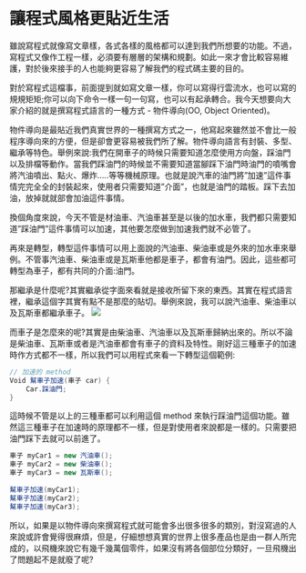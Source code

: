 讓程式風格更貼近生活
====================

雖說寫程式就像寫文章樣，各式各樣的風格都可以達到我們所想要的功能。不過，寫程式又像作工程一樣，必須要有層層的架構和規劃。如此一來才會比較容易維護，對於後來接手的人也能夠更容易了解我們的程式碼主要的目的。

對於寫程式這檔事，前面提到就如寫文章一樣，你可以寫得行雲流水，也可以寫的規規矩矩;你可以向下命令一樣一句一句寫，也可以有起承轉合。我今天想要向大家介紹的就是撰寫程式語言的一種方式 - 物件導向(OO, Object Oriented)。

物件導向是最貼近我們真實世界的一種撰寫方式之一，他寫起來雖然並不會比一般程序導向來的方便，但是卻會更容易被我們所了解。物件導向語言有封裝、多型、繼承等特色。舉例來說:我們在開車子的時候只需要知道怎麼使用方向盤，踩油門以及排檔等動作。當我們踩油門的時候並不需要知道當腳踩下油門時油門的噴嘴會將汽油噴出、點火、爆炸…..等等機械原理。也就是說汽車的油門將”加速”這件事情完完全全的封裝起來，使用者只需要知道”介面”，也就是油門的踏板。踩下去加油，放掉就就部會加油這件事情。

換個角度來說，今天不管是材油車、汽油車甚至是以後的加水車，我們都只需要知道”踩油門”這件事情可以加速，其他要怎麼做到加速我們就不必管了。

再來是轉型，轉型這件事情可以用上面說的汽油車、柴油車或是外來的加水車來舉例。不管事汽油車、柴油車或是瓦斯車他都是車子，都會有油門。因此，這些都可轉型為車子，都有共同的介面:油門。

那繼承是什麼呢?其實繼承從字面來看就是接收所留下來的東西。其實在程式語言裡，繼承這個字其實有點不是那麼的貼切。舉例來說，我可以說汽油車、柴油車以及瓦斯車都繼承車子。
![][Car_inherit]

而車子是怎麼來的呢?其實是由柴油車、汽油車以及瓦斯車歸納出來的。所以不論是柴油車、瓦斯車或者是汽油車都會有車子的資料及特性。剛好這三種車子的加速時作方式都不一樣，所以我們可以用程式來看一下轉型這個範例:

```c#
// 加速的 method  
Void 幫車子加速(車子 car) {  
    Car.踩油門;  
}  
```

這時候不管是以上的三種車都可以利用這個 method 來執行踩油門這個功能。雖然這三種車子在加速時的原理都不一樣，但是對使用者來說都是一樣的。只需要把油門踩下去就可以前進了。

```c#
車子 myCar1 = new 汽油車();  
車子 myCar2 = new 柴油車();  
車子 myCar3 = new 瓦斯車();  
  
幫車子加速(myCar1);  
幫車子加速(myCar2);  
幫車子加速(myCar3);  
```

所以，如果是以物件導向來撰寫程式就可能會多出很多很多的類別，對沒寫過的人來說或許會覺得很麻煩，但是，仔細想想真實的世界上很多產品也是由一群人所完成的，以飛機來說它有幾千幾萬個零件，如果沒有將各個部位分類好，一旦飛機出了問題起不是就廢了呢?

[Car_inherit]: <https://www.dropbox.com/s/lgcdrfa90lecdqi/car_inherit.png?dl=1>